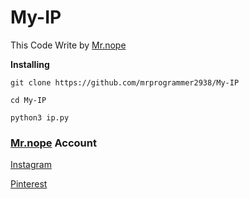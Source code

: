 # My-IP

This Code Write by [Mr.nope](https://github.com/mrprogrammer2938)

**Installing**
```
git clone https://github.com/mrprogrammer2938/My-IP

cd My-IP

python3 ip.py
```

### [Mr.nope](https://github.com/mrprogrammer2938) Account

[Instagram](https://instagram.com/programmer2938)

[Pinterest](https://www.pinterest.com/mrprogrammer2938)